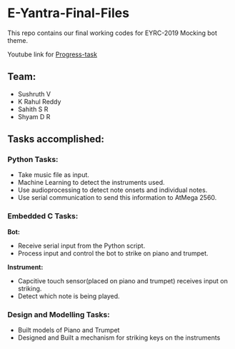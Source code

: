 # E-Yantra-Final-Files
This repo contains our final working codes for EYRC-2019 Mocking bot theme.

Youtube link for [Progress-task](https://www.youtube.com/watch?v=4OK9Z-Rh_Qs)

## Team:
* Sushruth V
* K Rahul Reddy
* Sahith S R
* Shyam D R

## Tasks accomplished:
<h3>Python Tasks:</h3>

* Take music file as input.
* Machine Learning to detect the instruments used.
* Use audioprocessing to detect note onsets and individual notes.
* Use serial communication to send this information to AtMega 2560.

<h3>Embedded C Tasks:</h3>

**Bot:**
* Receive serial input from the Python script.
* Process input and control the bot to strike on piano and trumpet.

**Instrument:**
* Capcitive touch sensor(placed on piano and trumpet) receives input on striking.
* Detect which note is being played.

<h3>Design and Modelling Tasks:</h3>

* Built models of Piano and Trumpet
* Designed and Built a mechanism for striking keys on the instruments
